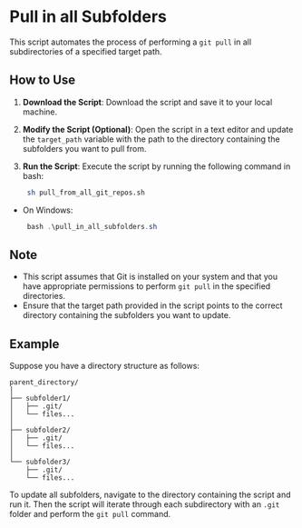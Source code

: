 # Pull in all Subfolders

This script automates the process of performing a `git pull` in all subdirectories of a specified target path.

## How to Use

1. **Download the Script**: Download the script and save it to your local machine.
2. **Modify the Script (Optional)**: Open the script in a text editor and update the `target_path` variable with the path to the directory containing the subfolders you want to pull from.
3. **Run the Script**: Execute the script by running the following command in bash:

   ```bash
    sh pull_from_all_git_repos.sh
   ```

- On Windows:

   ```powershell
    bash .\pull_in_all_subfolders.sh
   ```

## Note

- This script assumes that Git is installed on your system and that you have appropriate permissions to perform `git pull` in the specified directories.
- Ensure that the target path provided in the script points to the correct directory containing the subfolders you want to update.

## Example

Suppose you have a directory structure as follows:

```
parent_directory/
│
├── subfolder1/
│   ├── .git/
│   └── files...
│
├── subfolder2/
│   ├── .git/
│   └── files...
│
└── subfolder3/
    ├── .git/
    └── files...
```

To update all subfolders, navigate to the directory containing the script and run it. Then the script will iterate through each subdirectory with an `.git` folder and perform the `git pull` command.
